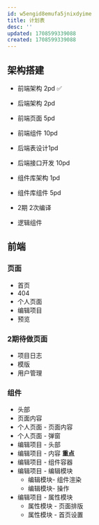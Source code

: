 ```yaml
---
id: w5engid8emufa5jnixdyime
title: 计划表
desc: ''
updated: 1708599339088
created: 1708599339088
---
```


## 架构搭建

- 前端架构 2pd ✅
- 后端架构 2pd

- 前端页面 5pd
- 前端组件 10pd

- 后端表设计1pd
- 后端接口开发 10pd

- 组件库架构 1pd
- 组件库组件 5pd


- 2期 2次编译
- 逻辑组件

## 前端 

### 页面
- 首页
- 404
- 个人页面
- 编辑项目
- 预览

### 2期待做页面

- 项目日志
- 模版
- 用户管理


### 组件

- 头部
- 页面内容
- 个人页面 - 页面内容
- 个人页面 - 弹窗
- 编辑项目 - 头部
- 编辑项目 - 内容 **重点**
- 编辑项目 - 组件容器
- 编辑项目 - 编辑模块
    - 编辑模块- 组件渲染
    - 编辑模块- 操作
- 编辑项目 - 属性模块
    - 属性模块 - 页面排版
    - 属性模块 - 首页设置


